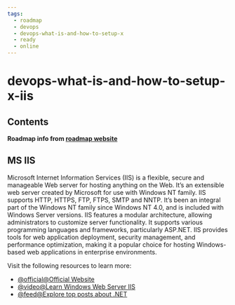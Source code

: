 ```yaml
---
tags:
  - roadmap
  - devops
  - devops-what-is-and-how-to-setup-x
  - ready
  - online
---
```


# devops-what-is-and-how-to-setup-x-iis

## Contents

__Roadmap info from [roadmap website](https://roadmap.sh/devops/iis@5iJOE1QxMvf8BQ_8ssiI8)__

## MS IIS

Microsoft Internet Information Services (IIS) is a flexible, secure and manageable Web server for hosting anything on the Web. It’s an extensible web server created by Microsoft for use with Windows NT family. IIS supports HTTP, HTTPS, FTP, FTPS, SMTP and NNTP. It’s been an integral part of the Windows NT family since Windows NT 4.0, and is included with Windows Server versions. IIS features a modular architecture, allowing administrators to customize server functionality. It supports various programming languages and frameworks, particularly ASP.NET. IIS provides tools for web application deployment, security management, and performance optimization, making it a popular choice for hosting Windows-based web applications in enterprise environments.

Visit the following resources to learn more:

* [@official@Official Website](https://www.iis.net/)
* [@video@Learn Windows Web Server IIS](https://www.youtube.com/watch?v=1VdxPWwtISA)
* [@feed@Explore top posts about .NET](https://app.daily.dev/tags/.net?ref=roadmapsh)
